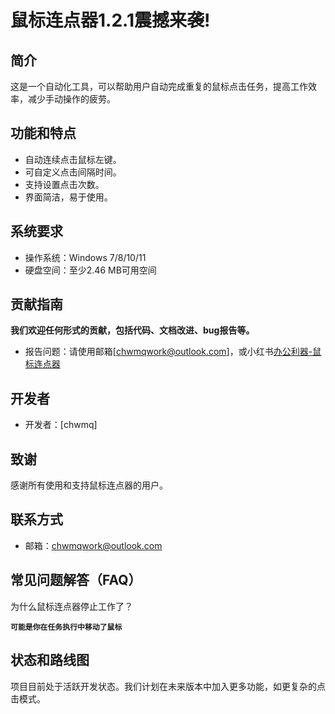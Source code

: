 # **鼠标连点器1.2.1震撼来袭!**

## 简介
这是一个自动化工具，可以帮助用户自动完成重复的鼠标点击任务，提高工作效率，减少手动操作的疲劳。

## 功能和特点
- 自动连续点击鼠标左键。
- 可自定义点击间隔时间。
- 支持设置点击次数。
- 界面简洁，易于使用。

## 系统要求
- 操作系统：Windows 7/8/10/11
- 硬盘空间：至少2.46 MB可用空间

## 贡献指南
**我们欢迎任何形式的贡献，包括代码、文档改进、bug报告等。**
- 报告问题：请使用邮箱[chwmqwork@outlook.com]，或小红书[办公利器-鼠标连点器](https://www.xiaohongshu.com/discovery/item/676fc7db000000001301b86e?source=webshare&xhsshare=pc_web&xsec_token=ABlv19iGUJn8gwjiTx0OuIObY3UmlduxF3ty-W-d6EmWs=&xsec_source=pc_share)

## 开发者
- 开发者：[chwmq]


## 致谢
感谢所有使用和支持鼠标连点器的用户。

## 联系方式
- 邮箱：chwmqwork@outlook.com

## 常见问题解答（FAQ）
为什么鼠标连点器停止工作了？

**`可能是你在任务执行中移动了鼠标`**

## 状态和路线图
项目目前处于活跃开发状态。我们计划在未来版本中加入更多功能，如更复杂的点击模式。
